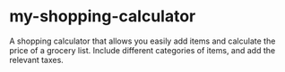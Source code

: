 # my-shopping-calculator
A shopping calculator that allows you easily add items and calculate the price of a grocery list. Include different categories of items, and add the relevant taxes.
